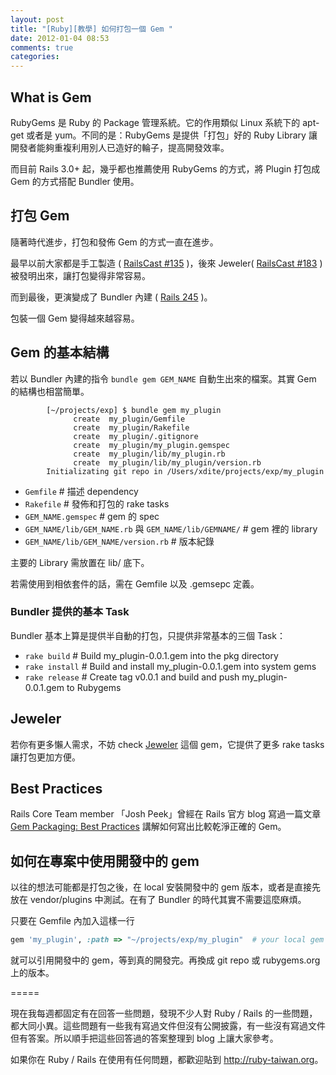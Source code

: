 ```yaml
---
layout: post
title: "[Ruby][教學] 如何打包一個 Gem "
date: 2012-01-04 08:53
comments: true
categories: 
---
```


## What is Gem 

RubyGems 是 Ruby 的 Package 管理系統。它的作用類似 Linux 系統下的 apt-get 或者是 yum。不同的是：RubyGems 是提供「打包」好的 Ruby Library 讓開發者能夠重複利用別人已造好的輪子，提高開發效率。

而目前 Rails 3.0+ 起，幾乎都也推薦使用 RubyGems 的方式，將 Plugin 打包成 Gem 的方式搭配 Bundler 使用。

## 打包 Gem

隨著時代進步，打包和發佈 Gem 的方式一直在進步。

最早以前大家都是手工製造 ( [RailsCast #135](http://railscasts.com/episodes/135-making-a-gem) )，後來 Jeweler( [RailsCast #183](http://railscasts.com/episodes/183-gemcutter-jeweler) ) 被發明出來，讓打包變得非常容易。

而到最後，更演變成了 Bundler 內建 ( [Rails 245](http://asciicasts.com/episodes/245-new-gem-with-bundler) )。

包裝一個 Gem 變得越來越容易。

## Gem 的基本結構

若以 Bundler 內建的指令 `bundle gem GEM_NAME` 自動生出來的檔案。其實 Gem 的結構也相當簡單。

```
        [~/projects/exp] $ bundle gem my_plugin
              create  my_plugin/Gemfile
              create  my_plugin/Rakefile
              create  my_plugin/.gitignore
              create  my_plugin/my_plugin.gemspec
              create  my_plugin/lib/my_plugin.rb
              create  my_plugin/lib/my_plugin/version.rb
        Initializating git repo in /Users/xdite/projects/exp/my_plugin
```

* `Gemfile` # 描述 dependency
* `Rakefile` # 發佈和打包的 rake tasks
* `GEM_NAME.gemspec` # gem 的 spec
* `GEM_NAME/lib/GEM_NAME.rb` 與 `GEM_NAME/lib/GEMNAME/` # gem 裡的 library
* `GEM_NAME/lib/GEM_NAME/version.rb` # 版本紀錄

主要的 Library 需放置在 lib/ 底下。

若需使用到相依套件的話，需在 Gemfile 以及 .gemsepc 定義。
 
### Bundler 提供的基本 Task

Bundler 基本上算是提供半自動的打包，只提供非常基本的三個 Task：

* `rake build`    # Build my_plugin-0.0.1.gem into the pkg directory
* `rake install`  # Build and install my_plugin-0.0.1.gem into system gems
* `rake release`  # Create tag v0.0.1 and build and push my_plugin-0.0.1.gem to Rubygems

## Jeweler

若你有更多懶人需求，不妨 check [Jeweler](https://github.com/technicalpickles/jeweler) 這個 gem，它提供了更多 rake tasks 讓打包更加方便。

## Best Practices

Rails Core Team member 「Josh Peek」曾經在 Rails 官方 blog 寫過一篇文章 [Gem Packaging: Best Practices](http://weblog.rubyonrails.org/2009/9/1/gem-packaging-best-practices) 講解如何寫出比較乾淨正確的 Gem。

## 如何在專案中使用開發中的 gem

以往的想法可能都是打包之後，在 local 安裝開發中的 gem 版本，或者是直接先放在 vendor/plugins 中測試。在有了 Bundler 的時代其實不需要這麼麻煩。


只要在 Gemfile 內加入這樣一行

``` ruby
gem 'my_plugin', :path => "~/projects/exp/my_plugin"  # your local gem path 
```

就可以引用開發中的 gem，等到真的開發完。再換成 git repo 或 rubygems.org 上的版本。

=====

現在我每週都固定有在回答一些問題，發現不少人對 Ruby / Rails 的一些問題，都大同小異。這些問題有一些我有寫過文件但沒有公開披露，有一些沒有寫過文件但有答案。所以順手把這些回答過的答案整理到 blog 上讓大家參考。

如果你在 Ruby / Rails 在使用有任何問題，都歡迎貼到 <http://ruby-taiwan.org>。


